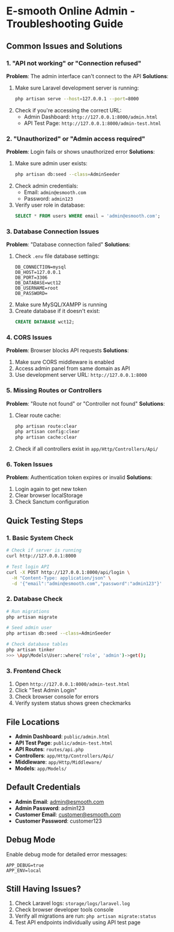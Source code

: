# E-smooth Online Admin - Troubleshooting Guide

## Common Issues and Solutions

### 1. "API not working" or "Connection refused"

**Problem**: The admin interface can't connect to the API
**Solutions**:
1. Make sure Laravel development server is running:
   ```bash
   php artisan serve --host=127.0.0.1 --port=8000
   ```
2. Check if you're accessing the correct URL:
   - Admin Dashboard: `http://127.0.0.1:8000/admin.html`
   - API Test Page: `http://127.0.0.1:8000/admin-test.html`

### 2. "Unauthorized" or "Admin access required"

**Problem**: Login fails or shows unauthorized error
**Solutions**:
1. Make sure admin user exists:
   ```bash
   php artisan db:seed --class=AdminSeeder
   ```
2. Check admin credentials:
   - Email: `admin@esmooth.com`
   - Password: `admin123`
3. Verify user role in database:
   ```sql
   SELECT * FROM users WHERE email = 'admin@esmooth.com';
   ```

### 3. Database Connection Issues

**Problem**: "Database connection failed"
**Solutions**:
1. Check `.env` file database settings:
   ```
   DB_CONNECTION=mysql
   DB_HOST=127.0.0.1
   DB_PORT=3306
   DB_DATABASE=wct12
   DB_USERNAME=root
   DB_PASSWORD=
   ```
2. Make sure MySQL/XAMPP is running
3. Create database if it doesn't exist:
   ```sql
   CREATE DATABASE wct12;
   ```

### 4. CORS Issues

**Problem**: Browser blocks API requests
**Solutions**:
1. Make sure CORS middleware is enabled
2. Access admin panel from same domain as API
3. Use development server URL: `http://127.0.0.1:8000`

### 5. Missing Routes or Controllers

**Problem**: "Route not found" or "Controller not found"
**Solutions**:
1. Clear route cache:
   ```bash
   php artisan route:clear
   php artisan config:clear
   php artisan cache:clear
   ```
2. Check if all controllers exist in `app/Http/Controllers/Api/`

### 6. Token Issues

**Problem**: Authentication token expires or invalid
**Solutions**:
1. Login again to get new token
2. Clear browser localStorage
3. Check Sanctum configuration

## Quick Testing Steps

### 1. Basic System Check
```bash
# Check if server is running
curl http://127.0.0.1:8000

# Test login API
curl -X POST http://127.0.0.1:8000/api/login \
  -H "Content-Type: application/json" \
  -d '{"email":"admin@esmooth.com","password":"admin123"}'
```

### 2. Database Check
```bash
# Run migrations
php artisan migrate

# Seed admin user
php artisan db:seed --class=AdminSeeder

# Check database tables
php artisan tinker
>>> \App\Models\User::where('role', 'admin')->get();
```

### 3. Frontend Check
1. Open `http://127.0.0.1:8000/admin-test.html`
2. Click "Test Admin Login"
3. Check browser console for errors
4. Verify system status shows green checkmarks

## File Locations

- **Admin Dashboard**: `public/admin.html`
- **API Test Page**: `public/admin-test.html`
- **API Routes**: `routes/api.php`
- **Controllers**: `app/Http/Controllers/Api/`
- **Middleware**: `app/Http/Middleware/`
- **Models**: `app/Models/`

## Default Credentials

- **Admin Email**: admin@esmooth.com
- **Admin Password**: admin123
- **Customer Email**: customer@esmooth.com
- **Customer Password**: customer123

## Debug Mode

Enable debug mode for detailed error messages:
```env
APP_DEBUG=true
APP_ENV=local
```

## Still Having Issues?

1. Check Laravel logs: `storage/logs/laravel.log`
2. Check browser developer tools console
3. Verify all migrations are run: `php artisan migrate:status`
4. Test API endpoints individually using API test page
